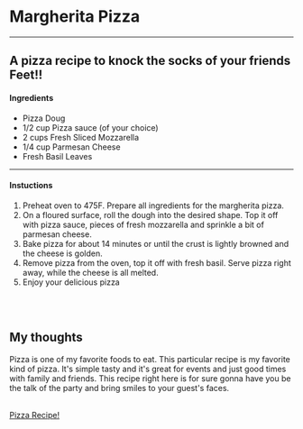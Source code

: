 <!DOCTYPE html>
<html lang="en">
  <head>
    <meta charset="UTF-8" />
    <meta http-equiv="X-UA-Compatible" content="IE=edge" />
    <meta name="viewport" content="width=device-width, initial-scale=1.0" />
    <title>My Favortie Recipe</title>
  </head>
  <body>
    <h1>Margherita Pizza</h1>
    <hr />
    <h2>A pizza recipe to knock the socks of your friends Feet!!</h2>
    <h4>Ingredients</h4>
    <ul>
      <li>Pizza Doug</li>
      <li>1/2 cup Pizza sauce (of your choice)</li>
      <li>2 cups Fresh Sliced Mozzarella</li>
      <li>1/4 cup Parmesan Cheese</li>
      <li>Fresh Basil Leaves</li>
    </ul>
    <hr />
    <h4>Instuctions</h4>
    <ol>
      <li>
        Preheat oven to 475F. Prepare all ingredients for the margherita pizza.
      </li>
      <li>
        On a floured surface, roll the dough into the desired shape. Top it off
        with pizza sauce, pieces of fresh mozzarella and sprinkle a bit of
        parmesan cheese.
      </li>
      <li>
        Bake pizza for about 14 minutes or until the crust is lightly browned
        and the cheese is golden.
      </li>
      <li>
        Remove pizza from the oven, top it off with fresh basil. Serve pizza
        right away, while the cheese is all melted.
      </li>
      <li>Enjoy your delicious pizza</li>
    </ol>
    <br />
    <br />
    <h2>My thoughts</h2>
    <p>
      Pizza is one of my favorite foods to eat. This particular recipe is my
      favorite kind of pizza. It's simple tasty and it's great for events and
      just good times with family and friends. This recipe right here is for
      sure gonna have you be the talk of the party and bring smiles to your
      guest's faces.
    </p>
    <br />
    <a href="https://thesaltymarshmallow.com/easy-margherita-pizza-recipe/"
      >Pizza Recipe!</a
    >
  </body>
</html>
